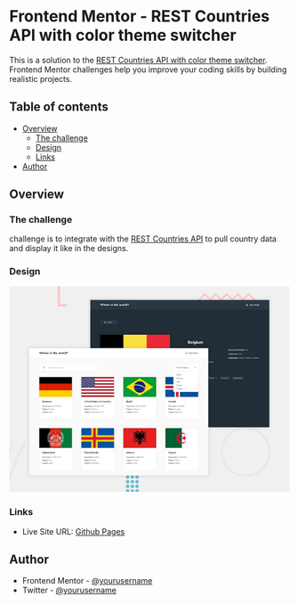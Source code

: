 # Frontend Mentor - REST Countries API with color theme switcher

This is a solution to the [REST Countries API with color theme switcher](https://www.frontendmentor.io/challenges/rest-countries-api-with-color-theme-switcher-5cacc469fec04111f7b848ca). Frontend Mentor challenges help you improve your coding skills by building realistic projects. 

## Table of contents

- [Overview](#overview)
  - [The challenge](#the-challenge)
  - [Design](#design)
  - [Links](#links)
- [Author](#author)
## Overview


### The challenge

challenge is to integrate with the [REST Countries API](https://restcountries.com) to pull country data and display it like in the designs.

 ### Design
![Design preview for the REST Countries API with color theme switcher coding challenge](./design/desktop-preview.jpg)


### Links

- Live Site URL: [Github Pages](https://rest-countries-8180b.web.app/)


## Author

- Frontend Mentor - [@yourusername](https://www.frontendmentor.io/profile/ma7moudemam)
- Twitter - [@yourusername](https://twitter.com/m7moud_emam2)
